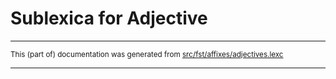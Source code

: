 

# Sublexica for Adjective

* * *

<small>This (part of) documentation was generated from [src/fst/affixes/adjectives.lexc](https://github.com/giellalt/lang-ron/blob/main/src/fst/affixes/adjectives.lexc)</small>

---


